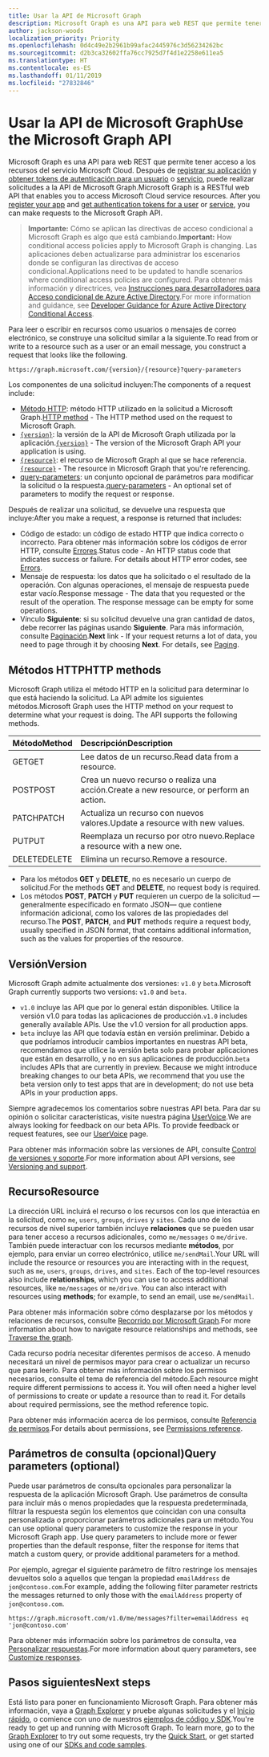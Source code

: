```yaml
---
title: Usar la API de Microsoft Graph
description: Microsoft Graph es una API para web REST que permite tener acceso a los recursos del servicio Microsoft Cloud. Después de registrar su aplicación y obtener tokens de autenticación para un usuario o servicio, puede realizar solicitudes a la API de Microsoft Graph.
author: jackson-woods
localization_priority: Priority
ms.openlocfilehash: 0d4c49e2b2961b99afac2445976c3d56234262bc
ms.sourcegitcommit: d2b3ca32602ffa76cc7925d7f4d1e2258e611ea5
ms.translationtype: HT
ms.contentlocale: es-ES
ms.lasthandoff: 01/11/2019
ms.locfileid: "27832846"
---
```

# <a name="use-the-microsoft-graph-api"></a><span data-ttu-id="432b6-104">Usar la API de Microsoft Graph</span><span class="sxs-lookup"><span data-stu-id="432b6-104">Use the Microsoft Graph API</span></span>

<span data-ttu-id="432b6-p102">Microsoft Graph es una API para web REST que permite tener acceso a los recursos del servicio Microsoft Cloud. Después de [registrar su aplicación](auth-register-app-v2.md) y [obtener tokens de autenticación para un usuario](auth-v2-user.md) o [servicio](auth-v2-service.md), puede realizar solicitudes a la API de Microsoft Graph.</span><span class="sxs-lookup"><span data-stu-id="432b6-p102">Microsoft Graph is a RESTful web API that enables you to access Microsoft Cloud service resources. After you [register your app](auth-register-app-v2.md) and [get authentication tokens for a user](auth-v2-user.md) or [service](auth-v2-service.md), you can make requests to the Microsoft Graph API.</span></span>

> <span data-ttu-id="432b6-107">**Importante:** Cómo se aplican las directivas de acceso condicional a Microsoft Graph es algo que está cambiando.</span><span class="sxs-lookup"><span data-stu-id="432b6-107">**Important:**  How conditional access policies apply to Microsoft Graph is changing.</span></span> <span data-ttu-id="432b6-108">Las aplicaciones deben actualizarse para administrar los escenarios donde se configuran las directivas de acceso condicional.</span><span class="sxs-lookup"><span data-stu-id="432b6-108">Applications need to be updated to handle scenarios where conditional access policies are configured.</span></span> <span data-ttu-id="432b6-109">Para obtener más información y directrices, vea [Instrucciones para desarrolladores para Acceso condicional de Azure Active Directory](https://docs.microsoft.com/azure/active-directory/develop/active-directory-conditional-access-developer).</span><span class="sxs-lookup"><span data-stu-id="432b6-109">For more information and guidance, see [Developer Guidance for Azure Active Directory Conditional Access](https://docs.microsoft.com/azure/active-directory/develop/active-directory-conditional-access-developer).</span></span>

<span data-ttu-id="432b6-110">Para leer o escribir en recursos como usuarios o mensajes de correo electrónico, se construye una solicitud similar a la siguiente.</span><span class="sxs-lookup"><span data-stu-id="432b6-110">To read from or write to a resource such as a user or an email message, you construct a request that looks like the following.</span></span>

```http
https://graph.microsoft.com/{version}/{resource}?query-parameters
```

<span data-ttu-id="432b6-111">Los componentes de una solicitud incluyen:</span><span class="sxs-lookup"><span data-stu-id="432b6-111">The components of a request include:</span></span>

* <span data-ttu-id="432b6-112">[Método HTTP](#http-methods): método HTTP utilizado en la solicitud a Microsoft Graph.</span><span class="sxs-lookup"><span data-stu-id="432b6-112">[HTTP method](#http-methods) - The HTTP method used on the request to Microsoft Graph.</span></span>
* <span data-ttu-id="432b6-113">[`{version}`](#version): la versión de la API de Microsoft Graph utilizada por la aplicación.</span><span class="sxs-lookup"><span data-stu-id="432b6-113">[`{version}`](#version) - The version of the Microsoft Graph API your application is using.</span></span>
* <span data-ttu-id="432b6-114">[`{resource}`](#resource): el recurso de Microsoft Graph al que se hace referencia.</span><span class="sxs-lookup"><span data-stu-id="432b6-114">[`{resource}`](#resource) - The resource in Microsoft Graph that you're referencing.</span></span>
* <span data-ttu-id="432b6-115">[query-parameters](#query-parameters-optional): un conjunto opcional de parámetros para modificar la solicitud o la respuesta.</span><span class="sxs-lookup"><span data-stu-id="432b6-115">[query-parameters](#query-parameters-optional) - An optional set of parameters to modify the request or response.</span></span>

<span data-ttu-id="432b6-116">Después de realizar una solicitud, se devuelve una respuesta que incluye:</span><span class="sxs-lookup"><span data-stu-id="432b6-116">After you make a request, a response is returned that includes:</span></span> 

* <span data-ttu-id="432b6-p104">Código de estado: un código de estado HTTP que indica correcto o incorrecto. Para obtener más información sobre los códigos de error HTTP, consulte [Errores](errors.md).</span><span class="sxs-lookup"><span data-stu-id="432b6-p104">Status code - An HTTP status code that indicates success or failure. For details about HTTP error codes, see [Errors](errors.md).</span></span>
* <span data-ttu-id="432b6-p105">Mensaje de respuesta: los datos que ha solicitado o el resultado de la operación. Con algunas operaciones, el mensaje de respuesta puede estar vacío.</span><span class="sxs-lookup"><span data-stu-id="432b6-p105">Response message - The data that you requested or the result of the operation. The response message can be empty for some operations.</span></span>
* <span data-ttu-id="432b6-p106">Vínculo **Siguiente**: si su solicitud devuelve una gran cantidad de datos, debe recorrer las páginas usando **Siguiente**. Para más información, consulte [Paginación](paging.md).</span><span class="sxs-lookup"><span data-stu-id="432b6-p106">**Next** link - If your request returns a lot of data, you need to page through it by choosing **Next**. For details, see [Paging](paging.md).</span></span>

## <a name="http-methods"></a><span data-ttu-id="432b6-123">Métodos HTTP</span><span class="sxs-lookup"><span data-stu-id="432b6-123">HTTP methods</span></span>

<span data-ttu-id="432b6-p107">Microsoft Graph utiliza el método HTTP en la solicitud para determinar lo que está haciendo la solicitud. La API admite los siguientes métodos.</span><span class="sxs-lookup"><span data-stu-id="432b6-p107">Microsoft Graph uses the HTTP method on your request to determine what your request is doing. The API supports the following methods.</span></span>


|<span data-ttu-id="432b6-126">**Método**</span><span class="sxs-lookup"><span data-stu-id="432b6-126">**Method**</span></span> |<span data-ttu-id="432b6-127">**Descripción**</span><span class="sxs-lookup"><span data-stu-id="432b6-127">**Description**</span></span>                             |
| :----- | :------------------------------------------- |
| <span data-ttu-id="432b6-128">GET</span><span class="sxs-lookup"><span data-stu-id="432b6-128">GET</span></span>    | <span data-ttu-id="432b6-129">Lee datos de un recurso.</span><span class="sxs-lookup"><span data-stu-id="432b6-129">Read data from a resource.</span></span>                   |
| <span data-ttu-id="432b6-130">POST</span><span class="sxs-lookup"><span data-stu-id="432b6-130">POST</span></span>   | <span data-ttu-id="432b6-131">Crea un nuevo recurso o realiza una acción.</span><span class="sxs-lookup"><span data-stu-id="432b6-131">Create a new resource, or perform an action.</span></span> |
| <span data-ttu-id="432b6-132">PATCH</span><span class="sxs-lookup"><span data-stu-id="432b6-132">PATCH</span></span>  | <span data-ttu-id="432b6-133">Actualiza un recurso con nuevos valores.</span><span class="sxs-lookup"><span data-stu-id="432b6-133">Update a resource with new values.</span></span>           |
| <span data-ttu-id="432b6-134">PUT</span><span class="sxs-lookup"><span data-stu-id="432b6-134">PUT</span></span>    | <span data-ttu-id="432b6-135">Reemplaza un recurso por otro nuevo.</span><span class="sxs-lookup"><span data-stu-id="432b6-135">Replace a resource with a new one.</span></span>           |
| <span data-ttu-id="432b6-136">DELETE</span><span class="sxs-lookup"><span data-stu-id="432b6-136">DELETE</span></span> | <span data-ttu-id="432b6-137">Elimina un recurso.</span><span class="sxs-lookup"><span data-stu-id="432b6-137">Remove a resource.</span></span>                           |

* <span data-ttu-id="432b6-138">Para los métodos **GET** y **DELETE**, no es necesario un cuerpo de solicitud.</span><span class="sxs-lookup"><span data-stu-id="432b6-138">For the methods **GET** and **DELETE**, no request body is required.</span></span>
* <span data-ttu-id="432b6-139">Los métodos **POST**, **PATCH** y **PUT** requieren un cuerpo de la solicitud —generalmente especificado en formato JSON— que contiene información adicional, como los valores de las propiedades del recurso.</span><span class="sxs-lookup"><span data-stu-id="432b6-139">The **POST**, **PATCH**, and **PUT** methods require a request body, usually specified in JSON format, that contains additional information, such as the values for properties of the resource.</span></span>

## <a name="version"></a><span data-ttu-id="432b6-140">Versión</span><span class="sxs-lookup"><span data-stu-id="432b6-140">Version</span></span>

<span data-ttu-id="432b6-141">Microsoft Graph admite actualmente dos versiones: `v1.0` y `beta`.</span><span class="sxs-lookup"><span data-stu-id="432b6-141">Microsoft Graph currently supports two versions: `v1.0` and `beta`.</span></span>

* <span data-ttu-id="432b6-p108">`v1.0` incluye las API que por lo general están disponibles. Utilice la versión v1.0 para todas las aplicaciones de producción.</span><span class="sxs-lookup"><span data-stu-id="432b6-p108">`v1.0` includes generally available APIs. Use the v1.0 version for all production apps.</span></span>
* <span data-ttu-id="432b6-p109">`beta` incluye las API que todavía están en versión preliminar. Debido a que podríamos introducir cambios importantes en nuestras API beta, recomendamos que utilice la versión beta solo para probar aplicaciones que están en desarrollo, y no en sus aplicaciones de producción.</span><span class="sxs-lookup"><span data-stu-id="432b6-p109">`beta` includes APIs that are currently in preview. Because we might introduce breaking changes to our beta APIs, we recommend that you use the beta version only to test apps that are in development; do not use beta APIs in your production apps.</span></span>

<span data-ttu-id="432b6-p110">Siempre agradecemos los comentarios sobre nuestras API beta. Para dar su opinión o solicitar características, visite nuestra página [UserVoice](https://officespdev.uservoice.com/).</span><span class="sxs-lookup"><span data-stu-id="432b6-p110">We are always looking for feedback on our beta APIs. To provide feedback or request features, see our [UserVoice](https://officespdev.uservoice.com/) page.</span></span>

<span data-ttu-id="432b6-148">Para obtener más información sobre las versiones de API, consulte [Control de versiones y soporte](versioning-and-support.md).</span><span class="sxs-lookup"><span data-stu-id="432b6-148">For more information about API versions, see [Versioning and support](versioning-and-support.md).</span></span>

## <a name="resource"></a><span data-ttu-id="432b6-149">Recurso</span><span class="sxs-lookup"><span data-stu-id="432b6-149">Resource</span></span>

<span data-ttu-id="432b6-p111">La dirección URL incluirá el recurso o los recursos con los que interactúa en la solicitud, como `me`, `users`, `groups`, `drives` y `sites`. Cada uno de los recursos de nivel superior también incluye **relaciones** que se pueden usar para tener acceso a recursos adicionales, como `me/messages` o `me/drive`. También puede interactuar con los recursos mediante **métodos**, por ejemplo, para enviar un correo electrónico, utilice `me/sendMail`.</span><span class="sxs-lookup"><span data-stu-id="432b6-p111">Your URL will include the resource or resources you are interacting with in the request, such as `me`, `users`, `groups`, `drives`, and `sites`. Each of the top-level resources also include **relationships**, which you can use to access additional resources, like `me/messages` or `me/drive`. You can also interact with resources using **methods**; for example, to send an email, use `me/sendMail`.</span></span>

<span data-ttu-id="432b6-153">Para obtener más información sobre cómo desplazarse por los métodos y relaciones de recursos, consulte [Recorrido por Microsoft Graph](traverse-the-graph.md).</span><span class="sxs-lookup"><span data-stu-id="432b6-153">For more information about how to navigate resource relationships and methods, see [Traverse the graph](traverse-the-graph.md).</span></span> 

<span data-ttu-id="432b6-p112">Cada recurso podría necesitar diferentes permisos de acceso. A menudo necesitará un nivel de permisos mayor para crear o actualizar un recurso que para leerlo. Para obtener más información sobre los permisos necesarios, consulte el tema de referencia del método.</span><span class="sxs-lookup"><span data-stu-id="432b6-p112">Each resource might require different permissions to access it. You will often need a higher level of permissions to create or update a resource than to read it. For details about required permissions, see the method reference topic.</span></span> 

<span data-ttu-id="432b6-157">Para obtener más información acerca de los permisos, consulte [Referencia de permisos](permissions-reference.md).</span><span class="sxs-lookup"><span data-stu-id="432b6-157">For details about permissions, see [Permissions reference](permissions-reference.md).</span></span>

## <a name="query-parameters-optional"></a><span data-ttu-id="432b6-158">Parámetros de consulta (opcional)</span><span class="sxs-lookup"><span data-stu-id="432b6-158">Query parameters (optional)</span></span>

<span data-ttu-id="432b6-p113">Puede usar parámetros de consulta opcionales para personalizar la respuesta de la aplicación Microsoft Graph. Use parámetros de consulta para incluir más o menos propiedades que la respuesta predeterminada, filtrar la respuesta según los elementos que coincidan con una consulta personalizada o proporcionar parámetros adicionales para un método.</span><span class="sxs-lookup"><span data-stu-id="432b6-p113">You can use optional query parameters to customize the response in your Microsoft Graph app. Use query parameters to include more or fewer properties than the default response, filter the response for items that match a custom query, or provide additional parameters for a method.</span></span>

<span data-ttu-id="432b6-161">Por ejemplo, agregar el siguiente parámetro de filtro restringe los mensajes devueltos solo a aquellos que tengan la propiedad `emailAddress` de `jon@contoso.com`.</span><span class="sxs-lookup"><span data-stu-id="432b6-161">For example, adding the following filter parameter restricts the messages returned to only those with the `emailAddress` property of `jon@contoso.com`.</span></span>

```http
https://graph.microsoft.com/v1.0/me/messages?filter=emailAddress eq 'jon@contoso.com'
```

<span data-ttu-id="432b6-162">Para obtener más información sobre los parámetros de consulta, vea [Personalizar respuestas](query-parameters.md).</span><span class="sxs-lookup"><span data-stu-id="432b6-162">For more information about query parameters, see [Customize responses](query-parameters.md).</span></span>

## <a name="next-steps"></a><span data-ttu-id="432b6-163">Pasos siguientes</span><span class="sxs-lookup"><span data-stu-id="432b6-163">Next steps</span></span>

<span data-ttu-id="432b6-p114">Está listo para poner en funcionamiento Microsoft Graph. Para obtener más información, vaya a [Graph Explorer](https://developer.microsoft.com/graph/graph-explorer) y pruebe algunas solicitudes y el [Inicio rápido](https://developer.microsoft.com/graph/quick-start), o comience con uno de nuestros [ejemplos de código y SDK](https://developer.microsoft.com/graph/code-samples-and-sdks).</span><span class="sxs-lookup"><span data-stu-id="432b6-p114">You're ready to get up and running with Microsoft Graph. To learn more, go to the [Graph Explorer](https://developer.microsoft.com/graph/graph-explorer) to try out some requests, try the [Quick Start](https://developer.microsoft.com/graph/quick-start), or get started using one of our [SDKs and code samples](https://developer.microsoft.com/graph/code-samples-and-sdks).</span></span>
